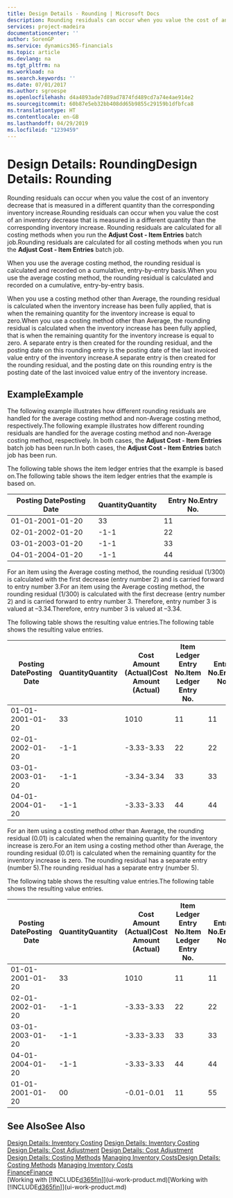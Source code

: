 ```yaml
---
title: Design Details - Rounding | Microsoft Docs
description: Rounding residuals can occur when you value the cost of an inventory decrease that is measured in a different quantity than the corresponding inventory increase. Rounding residuals are calculated for all costing methods when you run the **Adjust Cost - Item Entries** batch job.
services: project-madeira
documentationcenter: ''
author: SorenGP
ms.service: dynamics365-financials
ms.topic: article
ms.devlang: na
ms.tgt_pltfrm: na
ms.workload: na
ms.search.keywords: ''
ms.date: 07/01/2017
ms.author: sgroespe
ms.openlocfilehash: d4a4893ade7d89ad7874fd489cd7a74e4ae914e2
ms.sourcegitcommit: 60b87e5eb32bb408dd65b9855c29159b1dfbfca8
ms.translationtype: HT
ms.contentlocale: en-GB
ms.lasthandoff: 04/29/2019
ms.locfileid: "1239459"
---
```

# <a name="design-details-rounding"></a><span data-ttu-id="86d42-104">Design Details: Rounding</span><span class="sxs-lookup"><span data-stu-id="86d42-104">Design Details: Rounding</span></span>
<span data-ttu-id="86d42-105">Rounding residuals can occur when you value the cost of an inventory decrease that is measured in a different quantity than the corresponding inventory increase.</span><span class="sxs-lookup"><span data-stu-id="86d42-105">Rounding residuals can occur when you value the cost of an inventory decrease that is measured in a different quantity than the corresponding inventory increase.</span></span> <span data-ttu-id="86d42-106">Rounding residuals are calculated for all costing methods when you run the **Adjust Cost - Item Entries** batch job.</span><span class="sxs-lookup"><span data-stu-id="86d42-106">Rounding residuals are calculated for all costing methods when you run the **Adjust Cost - Item Entries** batch job.</span></span>  

 <span data-ttu-id="86d42-107">When you use the average costing method, the rounding residual is calculated and recorded on a cumulative, entry-by-entry basis.</span><span class="sxs-lookup"><span data-stu-id="86d42-107">When you use the average costing method, the rounding residual is calculated and recorded on a cumulative, entry-by-entry basis.</span></span>  

 <span data-ttu-id="86d42-108">When you use a costing method other than Average, the rounding residual is calculated when the inventory increase has been fully applied, that is when the remaining quantity for the inventory increase is equal to zero.</span><span class="sxs-lookup"><span data-stu-id="86d42-108">When you use a costing method other than Average, the rounding residual is calculated when the inventory increase has been fully applied, that is when the remaining quantity for the inventory increase is equal to zero.</span></span> <span data-ttu-id="86d42-109">A separate entry is then created for the rounding residual, and the posting date on this rounding entry is the posting date of the last invoiced value entry of the inventory increase.</span><span class="sxs-lookup"><span data-stu-id="86d42-109">A separate entry is then created for the rounding residual, and the posting date on this rounding entry is the posting date of the last invoiced value entry of the inventory increase.</span></span>  

## <a name="example"></a><span data-ttu-id="86d42-110">Example</span><span class="sxs-lookup"><span data-stu-id="86d42-110">Example</span></span>  
 <span data-ttu-id="86d42-111">The following example illustrates how different rounding residuals are handled for the average costing method and non-Average costing method, respectively.</span><span class="sxs-lookup"><span data-stu-id="86d42-111">The following example illustrates how different rounding residuals are handled for the average costing method and non-Average costing method, respectively.</span></span> <span data-ttu-id="86d42-112">In both cases, the **Adjust Cost - Item Entries** batch job has been run.</span><span class="sxs-lookup"><span data-stu-id="86d42-112">In both cases, the **Adjust Cost - Item Entries** batch job has been run.</span></span>  

 <span data-ttu-id="86d42-113">The following table shows the item ledger entries that the example is based on.</span><span class="sxs-lookup"><span data-stu-id="86d42-113">The following table shows the item ledger entries that the example is based on.</span></span>  

|<span data-ttu-id="86d42-114">Posting Date</span><span class="sxs-lookup"><span data-stu-id="86d42-114">Posting Date</span></span>|<span data-ttu-id="86d42-115">Quantity</span><span class="sxs-lookup"><span data-stu-id="86d42-115">Quantity</span></span>|<span data-ttu-id="86d42-116">Entry No.</span><span class="sxs-lookup"><span data-stu-id="86d42-116">Entry No.</span></span>|  
|------------------|--------------|---------------|  
|<span data-ttu-id="86d42-117">01-01-20</span><span class="sxs-lookup"><span data-stu-id="86d42-117">01-01-20</span></span>|<span data-ttu-id="86d42-118">3</span><span class="sxs-lookup"><span data-stu-id="86d42-118">3</span></span>|<span data-ttu-id="86d42-119">1</span><span class="sxs-lookup"><span data-stu-id="86d42-119">1</span></span>|  
|<span data-ttu-id="86d42-120">02-01-20</span><span class="sxs-lookup"><span data-stu-id="86d42-120">02-01-20</span></span>|<span data-ttu-id="86d42-121">-1</span><span class="sxs-lookup"><span data-stu-id="86d42-121">-1</span></span>|<span data-ttu-id="86d42-122">2</span><span class="sxs-lookup"><span data-stu-id="86d42-122">2</span></span>|  
|<span data-ttu-id="86d42-123">03-01-20</span><span class="sxs-lookup"><span data-stu-id="86d42-123">03-01-20</span></span>|<span data-ttu-id="86d42-124">-1</span><span class="sxs-lookup"><span data-stu-id="86d42-124">-1</span></span>|<span data-ttu-id="86d42-125">3</span><span class="sxs-lookup"><span data-stu-id="86d42-125">3</span></span>|  
|<span data-ttu-id="86d42-126">04-01-20</span><span class="sxs-lookup"><span data-stu-id="86d42-126">04-01-20</span></span>|<span data-ttu-id="86d42-127">-1</span><span class="sxs-lookup"><span data-stu-id="86d42-127">-1</span></span>|<span data-ttu-id="86d42-128">4</span><span class="sxs-lookup"><span data-stu-id="86d42-128">4</span></span>|  

 <span data-ttu-id="86d42-129">For an item using the Average costing method, the rounding residual (1/300) is calculated with the first decrease (entry number 2) and is carried forward to entry number 3.</span><span class="sxs-lookup"><span data-stu-id="86d42-129">For an item using the Average costing method, the rounding residual (1/300) is calculated with the first decrease (entry number 2) and is carried forward to entry number 3.</span></span> <span data-ttu-id="86d42-130">Therefore, entry number 3 is valued at –3.34.</span><span class="sxs-lookup"><span data-stu-id="86d42-130">Therefore, entry number 3 is valued at –3.34.</span></span>  

 <span data-ttu-id="86d42-131">The following table shows the resulting value entries.</span><span class="sxs-lookup"><span data-stu-id="86d42-131">The following table shows the resulting value entries.</span></span>  

|<span data-ttu-id="86d42-132">Posting Date</span><span class="sxs-lookup"><span data-stu-id="86d42-132">Posting Date</span></span>|<span data-ttu-id="86d42-133">Quantity</span><span class="sxs-lookup"><span data-stu-id="86d42-133">Quantity</span></span>|<span data-ttu-id="86d42-134">Cost Amount (Actual)</span><span class="sxs-lookup"><span data-stu-id="86d42-134">Cost Amount (Actual)</span></span>|<span data-ttu-id="86d42-135">Item Ledger Entry No.</span><span class="sxs-lookup"><span data-stu-id="86d42-135">Item Ledger Entry No.</span></span>|<span data-ttu-id="86d42-136">Entry No.</span><span class="sxs-lookup"><span data-stu-id="86d42-136">Entry No.</span></span>|  
|------------------|--------------|----------------------------|---------------------------|---------------|  
|<span data-ttu-id="86d42-137">01-01-20</span><span class="sxs-lookup"><span data-stu-id="86d42-137">01-01-20</span></span>|<span data-ttu-id="86d42-138">3</span><span class="sxs-lookup"><span data-stu-id="86d42-138">3</span></span>|<span data-ttu-id="86d42-139">10</span><span class="sxs-lookup"><span data-stu-id="86d42-139">10</span></span>|<span data-ttu-id="86d42-140">1</span><span class="sxs-lookup"><span data-stu-id="86d42-140">1</span></span>|<span data-ttu-id="86d42-141">1</span><span class="sxs-lookup"><span data-stu-id="86d42-141">1</span></span>|  
|<span data-ttu-id="86d42-142">02-01-20</span><span class="sxs-lookup"><span data-stu-id="86d42-142">02-01-20</span></span>|<span data-ttu-id="86d42-143">-1</span><span class="sxs-lookup"><span data-stu-id="86d42-143">-1</span></span>|<span data-ttu-id="86d42-144">-3.33</span><span class="sxs-lookup"><span data-stu-id="86d42-144">-3.33</span></span>|<span data-ttu-id="86d42-145">2</span><span class="sxs-lookup"><span data-stu-id="86d42-145">2</span></span>|<span data-ttu-id="86d42-146">2</span><span class="sxs-lookup"><span data-stu-id="86d42-146">2</span></span>|  
|<span data-ttu-id="86d42-147">03-01-20</span><span class="sxs-lookup"><span data-stu-id="86d42-147">03-01-20</span></span>|<span data-ttu-id="86d42-148">-1</span><span class="sxs-lookup"><span data-stu-id="86d42-148">-1</span></span>|<span data-ttu-id="86d42-149">-3.34</span><span class="sxs-lookup"><span data-stu-id="86d42-149">-3.34</span></span>|<span data-ttu-id="86d42-150">3</span><span class="sxs-lookup"><span data-stu-id="86d42-150">3</span></span>|<span data-ttu-id="86d42-151">3</span><span class="sxs-lookup"><span data-stu-id="86d42-151">3</span></span>|  
|<span data-ttu-id="86d42-152">04-01-20</span><span class="sxs-lookup"><span data-stu-id="86d42-152">04-01-20</span></span>|<span data-ttu-id="86d42-153">-1</span><span class="sxs-lookup"><span data-stu-id="86d42-153">-1</span></span>|<span data-ttu-id="86d42-154">-3.33</span><span class="sxs-lookup"><span data-stu-id="86d42-154">-3.33</span></span>|<span data-ttu-id="86d42-155">4</span><span class="sxs-lookup"><span data-stu-id="86d42-155">4</span></span>|<span data-ttu-id="86d42-156">4</span><span class="sxs-lookup"><span data-stu-id="86d42-156">4</span></span>|  

 <span data-ttu-id="86d42-157">For an item using a costing method other than Average, the rounding residual (0.01) is calculated when the remaining quantity for the inventory increase is zero.</span><span class="sxs-lookup"><span data-stu-id="86d42-157">For an item using a costing method other than Average, the rounding residual (0.01) is calculated when the remaining quantity for the inventory increase is zero.</span></span> <span data-ttu-id="86d42-158">The rounding residual has a separate entry (number 5).</span><span class="sxs-lookup"><span data-stu-id="86d42-158">The rounding residual has a separate entry (number 5).</span></span>  

 <span data-ttu-id="86d42-159">The following table shows the resulting value entries.</span><span class="sxs-lookup"><span data-stu-id="86d42-159">The following table shows the resulting value entries.</span></span>  

|<span data-ttu-id="86d42-160">Posting Date</span><span class="sxs-lookup"><span data-stu-id="86d42-160">Posting Date</span></span>|<span data-ttu-id="86d42-161">Quantity</span><span class="sxs-lookup"><span data-stu-id="86d42-161">Quantity</span></span>|<span data-ttu-id="86d42-162">Cost Amount (Actual)</span><span class="sxs-lookup"><span data-stu-id="86d42-162">Cost Amount (Actual)</span></span>|<span data-ttu-id="86d42-163">Item Ledger Entry No.</span><span class="sxs-lookup"><span data-stu-id="86d42-163">Item Ledger Entry No.</span></span>|<span data-ttu-id="86d42-164">Entry No.</span><span class="sxs-lookup"><span data-stu-id="86d42-164">Entry No.</span></span>|  
|------------------|--------------|----------------------------|---------------------------|---------------|  
|<span data-ttu-id="86d42-165">01-01-20</span><span class="sxs-lookup"><span data-stu-id="86d42-165">01-01-20</span></span>|<span data-ttu-id="86d42-166">3</span><span class="sxs-lookup"><span data-stu-id="86d42-166">3</span></span>|<span data-ttu-id="86d42-167">10</span><span class="sxs-lookup"><span data-stu-id="86d42-167">10</span></span>|<span data-ttu-id="86d42-168">1</span><span class="sxs-lookup"><span data-stu-id="86d42-168">1</span></span>|<span data-ttu-id="86d42-169">1</span><span class="sxs-lookup"><span data-stu-id="86d42-169">1</span></span>|  
|<span data-ttu-id="86d42-170">02-01-20</span><span class="sxs-lookup"><span data-stu-id="86d42-170">02-01-20</span></span>|<span data-ttu-id="86d42-171">-1</span><span class="sxs-lookup"><span data-stu-id="86d42-171">-1</span></span>|<span data-ttu-id="86d42-172">-3.33</span><span class="sxs-lookup"><span data-stu-id="86d42-172">-3.33</span></span>|<span data-ttu-id="86d42-173">2</span><span class="sxs-lookup"><span data-stu-id="86d42-173">2</span></span>|<span data-ttu-id="86d42-174">2</span><span class="sxs-lookup"><span data-stu-id="86d42-174">2</span></span>|  
|<span data-ttu-id="86d42-175">03-01-20</span><span class="sxs-lookup"><span data-stu-id="86d42-175">03-01-20</span></span>|<span data-ttu-id="86d42-176">-1</span><span class="sxs-lookup"><span data-stu-id="86d42-176">-1</span></span>|<span data-ttu-id="86d42-177">-3.33</span><span class="sxs-lookup"><span data-stu-id="86d42-177">-3.33</span></span>|<span data-ttu-id="86d42-178">3</span><span class="sxs-lookup"><span data-stu-id="86d42-178">3</span></span>|<span data-ttu-id="86d42-179">3</span><span class="sxs-lookup"><span data-stu-id="86d42-179">3</span></span>|  
|<span data-ttu-id="86d42-180">04-01-20</span><span class="sxs-lookup"><span data-stu-id="86d42-180">04-01-20</span></span>|<span data-ttu-id="86d42-181">-1</span><span class="sxs-lookup"><span data-stu-id="86d42-181">-1</span></span>|<span data-ttu-id="86d42-182">-3.33</span><span class="sxs-lookup"><span data-stu-id="86d42-182">-3.33</span></span>|<span data-ttu-id="86d42-183">4</span><span class="sxs-lookup"><span data-stu-id="86d42-183">4</span></span>|<span data-ttu-id="86d42-184">4</span><span class="sxs-lookup"><span data-stu-id="86d42-184">4</span></span>|  
|<span data-ttu-id="86d42-185">01-01-20</span><span class="sxs-lookup"><span data-stu-id="86d42-185">01-01-20</span></span>|<span data-ttu-id="86d42-186">0</span><span class="sxs-lookup"><span data-stu-id="86d42-186">0</span></span>|<span data-ttu-id="86d42-187">-0.01</span><span class="sxs-lookup"><span data-stu-id="86d42-187">-0.01</span></span>|<span data-ttu-id="86d42-188">1</span><span class="sxs-lookup"><span data-stu-id="86d42-188">1</span></span>|<span data-ttu-id="86d42-189">5</span><span class="sxs-lookup"><span data-stu-id="86d42-189">5</span></span>|  

## <a name="see-also"></a><span data-ttu-id="86d42-190">See Also</span><span class="sxs-lookup"><span data-stu-id="86d42-190">See Also</span></span>  
 <span data-ttu-id="86d42-191">[Design Details: Inventory Costing](design-details-inventory-costing.md) </span><span class="sxs-lookup"><span data-stu-id="86d42-191">[Design Details: Inventory Costing](design-details-inventory-costing.md) </span></span>  
 <span data-ttu-id="86d42-192">[Design Details: Cost Adjustment](design-details-cost-adjustment.md) </span><span class="sxs-lookup"><span data-stu-id="86d42-192">[Design Details: Cost Adjustment](design-details-cost-adjustment.md) </span></span>  
 <span data-ttu-id="86d42-193">[Design Details: Costing Methods](design-details-costing-methods.md) [Managing Inventory Costs](finance-manage-inventory-costs.md)</span><span class="sxs-lookup"><span data-stu-id="86d42-193">[Design Details: Costing Methods](design-details-costing-methods.md) [Managing Inventory Costs](finance-manage-inventory-costs.md)</span></span>  
 [<span data-ttu-id="86d42-194">Finance</span><span class="sxs-lookup"><span data-stu-id="86d42-194">Finance</span></span>](finance.md)  
 <span data-ttu-id="86d42-195">[Working with [!INCLUDE[d365fin](includes/d365fin_md.md)]](ui-work-product.md)</span><span class="sxs-lookup"><span data-stu-id="86d42-195">[Working with [!INCLUDE[d365fin](includes/d365fin_md.md)]](ui-work-product.md)</span></span>
